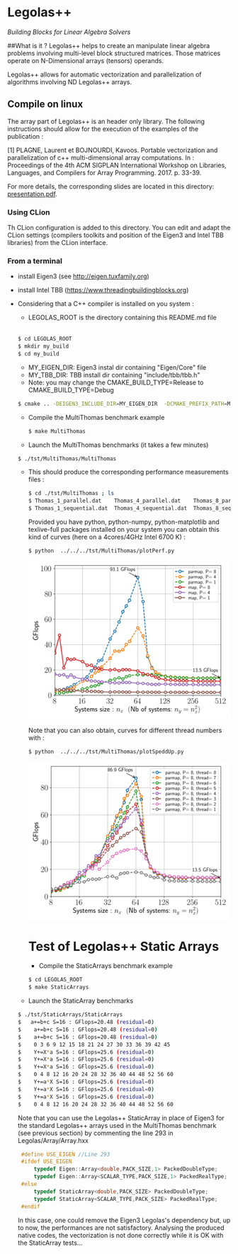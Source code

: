 # Legolas++

*Building Blocks for Linear Algebra Solvers*

##What is it ?
Legolas++ helps to create an manipulate linear algebra problems involving multi-level block structured matrices.
Those matrices operate on N-Dimensional arrays (tensors) operands.

Legolas++ allows for automatic vectorization and parallelization of algorithms involving ND Legolas++ arrays.

 

## Compile on linux
The array part of Legolas++ is an header only library. 
The following instructions should allow for the execution of the examples of the publication : 

<a id="1">[1]</a> 
PLAGNE, Laurent et BOJNOURDI, Kavoos. Portable vectorization and parallelization of c++ multi-dimensional array computations. In : Proceedings of the 4th ACM SIGPLAN International Workshop on Libraries, Languages, and Compilers for Array Programming. 2017. p. 33-39.


For more details, the corresponding slides are located in this directory: [presentation.pdf](presentation.pdf).

### Using CLion
Th CLion configuration is added to this directory. You can edit and adapt the CLion settings (compilers toolkits and 
position of the Eigen3 and Intel TBB libraries) from the CLion interface.
### From a terminal
- install Eigen3 (see <http://eigen.tuxfamily.org>)
- install Intel TBB (<https://www.threadingbuildingblocks.org>)
- Considering that a C++ compiler is installed on you system :
    
    - LEGOLAS_ROOT is the directory containing this README.md file
    
    ```bash

    $ cd LEGOLAS_ROOT
    $ mkdir my_build
    $ cd my_build
    ```
  
     - MY_EIGEN_DIR: Eigen3 instal dir containing "Eigen/Core" file
     - MY_TBB_DIR: TBB install dir containing "include/tbb/tbb.h"
     - Note: you may change the CMAKE_BUILD_TYPE=Release to CMAKE_BUILD_TYPE=Debug
     
    ```bash
    $ cmake .. -DEIGEN3_INCLUDE_DIR=MY_EIGEN_DIR  -DCMAKE_PREFIX_PATH=MY_TBB_DIR -DCMAKE_BUILD_TYPE=Release
    ```
  
  - Compile the MultiThomas benchmark example
  
    ```bash
    $ make MultiThomas
    ```
   - Launch the MultiThomas benchmarks (it takes a few minutes)
   
    ```bash
    $ ./tst/MultiThomas/MultiThomas 
    ```
    
  - This should produce the corresponding performance measurements files :
  
    ```bash
    $ cd ./tst/MultiThomas ; ls
    $ Thomas_1_parallel.dat    Thomas_4_parallel.dat    Thomas_8_parallel.dat
    $ Thomas_1_sequential.dat  Thomas_4_sequential.dat  Thomas_8_sequential.dat

    ```
    
    Provided you have python, python-numpy, python-matplotlib and texlive-full packages installed on your
    system you can obtain this kind of curves (here on a 4cores/4GHz Intel 6700 K) :
    
    ```bash
    $ python  ../../../tst/MultiThomas/plotPerf.py    
    ```
    
    ![](Thomas6.png)
    
    Note that you can also obtain, curves for different thread numbers with :
    
    ```bash
    $ python  ../../../tst/MultiThomas/plotSpeddUp.py    
    ```
    
    ![](Thomas_SpUp8.png)
    
    # Test of Legolas++ Static Arrays
    
    - Compile the StaticArrays benchmark example
    
    ```bash
    $ cd LEGOLAS_ROOT
    $ make StaticArrays
    ```
    
   - Launch the StaticArray benchmarks
   
    ```bash
    $ ./tst/StaticArrays/StaticArrays 
    $   a+=b+c S=16 : GFlops=20.48 (residual=0)
    $    a+=b+c S=16 : GFlops=20.48 (residual=0)
    $    a+=b+c S=16 : GFlops=20.48 (residual=0)
    $    0 3 6 9 12 15 18 21 24 27 30 33 36 39 42 45 
    $    Y+=X*a S=16 : GFlops=25.6 (residual=0)
    $    Y+=X*a S=16 : GFlops=25.6 (residual=0)
    $    Y+=X*a S=16 : GFlops=25.6 (residual=0)
    $    0 4 8 12 16 20 24 28 32 36 40 44 48 52 56 60 
    $    Y+=a*X S=16 : GFlops=25.6 (residual=0)
    $    Y+=a*X S=16 : GFlops=25.6 (residual=0)
    $    Y+=a*X S=16 : GFlops=25.6 (residual=0)
    $    0 4 8 12 16 20 24 28 32 36 40 44 48 52 56 60
    ```
  
    
  
  
   Note that you can use the Legolas++ StaticArray in place of Eigen3 for the standard Legolas++ arrays used in the MultiThomas benchmark (see previous section) by commenting the line 293 in Legolas/Array/Array.hxx
    
   ```cpp
    #define USE_EIGEN //Line 293
    #ifdef USE_EIGEN
        typedef Eigen::Array<double,PACK_SIZE,1> PackedDoubleType;
        typedef Eigen::Array<SCALAR_TYPE,PACK_SIZE,1> PackedRealType;
    #else
        typedef StaticArray<double,PACK_SIZE> PackedDoubleType;
        typedef StaticArray<SCALAR_TYPE,PACK_SIZE> PackedRealType;
    #endif
   ```
  
   In this case, one could remove the Eigen3 Legolas's dependency but, up to now, the performances are not satisfactory. Analysing the produced native codes, the vectorization is not done correctly while it is OK with the StaticArray tests...
    

 